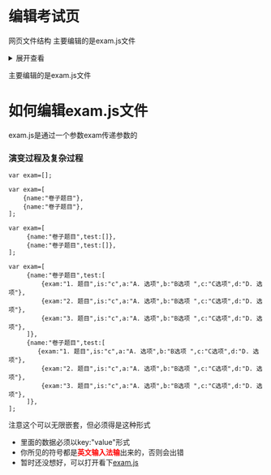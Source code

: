 [exam.js]:https://github.com/Memorykill/Memorykill.github.io/blob/master/exam/exam.js "exam.js"
# 编辑考试页
网页文件结构
主要编辑的是exam.js文件 
<details>
<summary>展开查看</summary>
<pre><code>
├── begin.svg
├── res.svg
├── x.svg
├── 正确.svg
├── 错误.svg
├── github.svg
├── home.svg    
├── key.svg
├── logo.png
├── logo.svg
├── nav-more.svg
├── rbegin.svg//各种的svg是图片
├── index.html//网页文件
├── exam.js[exam] //存储的卷子数据    
├── README.md//现在看的当前页面
</code></pre>
</details>
 
主要编辑的是exam.js文件
# 如何编辑exam.js文件
exam.js是通过一个参数exam传递参数的
### 演变过程及复杂过程
```
var exam=[];

var exam=[
    {name:"卷子题目"},
    {name:"卷子题目"},
];

var exam=[
     {name:"卷子题目",test:[]},
     {name:"卷子题目",test:[]},
];

var exam=[
     {name:"卷子题目",test:[
         {exam:"1. 题目",is:"c",a:"A. 选项",b:"B选项 ",c:"C选项",d:"D. 选项"},
         {exam:"2. 题目",is:"c",a:"A. 选项",b:"B选项 ",c:"C选项",d:"D. 选项"},
         {exam:"3. 题目",is:"c",a:"A. 选项",b:"B选项 ",c:"C选项",d:"D. 选项"},
     ]},
     {name:"卷子题目",test:[
        {exam:"1. 题目",is:"c",a:"A. 选项",b:"B选项 ",c:"C选项",d:"D. 选项"},
         {exam:"2. 题目",is:"c",a:"A. 选项",b:"B选项 ",c:"C选项",d:"D. 选项"},
         {exam:"3. 题目",is:"c",a:"A. 选项",b:"B选项 ",c:"C选项",d:"D. 选项"},
     ]},
];
```
注意这个可以无限嵌套，但必须得是这种形式
- 里面的数据必须以key:"value"形式
- 你所见的符号都是<font color=red><strong>英文输入法输</strong></font>出来的，否则会出错
- 暂时还没想好，可以打开看下[exam.js]

